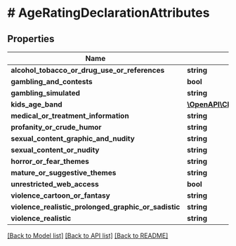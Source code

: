 # # AgeRatingDeclarationAttributes

## Properties

Name | Type | Description | Notes
------------ | ------------- | ------------- | -------------
**alcohol_tobacco_or_drug_use_or_references** | **string** |  | [optional] 
**gambling_and_contests** | **bool** |  | [optional] 
**gambling_simulated** | **string** |  | [optional] 
**kids_age_band** | [**\OpenAPI\Client\Model\KidsAgeBand**](KidsAgeBand.md) |  | [optional] 
**medical_or_treatment_information** | **string** |  | [optional] 
**profanity_or_crude_humor** | **string** |  | [optional] 
**sexual_content_graphic_and_nudity** | **string** |  | [optional] 
**sexual_content_or_nudity** | **string** |  | [optional] 
**horror_or_fear_themes** | **string** |  | [optional] 
**mature_or_suggestive_themes** | **string** |  | [optional] 
**unrestricted_web_access** | **bool** |  | [optional] 
**violence_cartoon_or_fantasy** | **string** |  | [optional] 
**violence_realistic_prolonged_graphic_or_sadistic** | **string** |  | [optional] 
**violence_realistic** | **string** |  | [optional] 

[[Back to Model list]](../../README.md#documentation-for-models) [[Back to API list]](../../README.md#documentation-for-api-endpoints) [[Back to README]](../../README.md)


